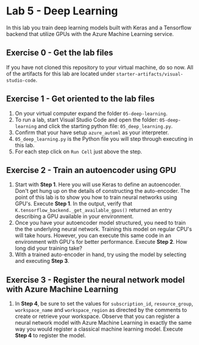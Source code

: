 # Lab 5 - Deep Learning

In this lab you train deep learning models built with Keras and a Tensorflow backend that utilize GPUs with the Azure Machine Learning service.

## Exercise 0 - Get the lab files
If you have not cloned this repository to your virtual machine, do so now. All of the artifacts for this lab are located under `starter-artifacts/visual-studio-code`.

## Exercise 1 - Get oriented to the lab files
1. On your virtual computer expand the folder `05-deep-learning`.<br/>
2. To run a lab, start Visual Studio Code and open the folder: `05-deep-learning` and click the starting python file: `05_deep_learning.py`.<br/>
3. Confirm that your have setup `azure_automl` as your interpreter.<br/>
4. `05_deep_learning.py` is the Python file you will step through executing in this lab.<br/>
5. For each step click on `Run Cell` just above the step. 

## Exercise 2 - Train an autoencoder using GPU
1. Start with **Step 1**. Here you will use Keras to define an autoencoder. Don't get hung up on the details of constructing the auto-encoder. The point of this lab is to show you how to train neural networks using GPU's. Execute **Step 1**. In the output, verify that `K.tensorflow_backend._get_available_gpus()` returned an entry describing a GPU available in your environment.<br/>
2. Once you have your autoencoder model structured, you need to train the the underlying neural network. Training this model on regular CPU's will take hours. However, you can execute this same code in an environment with GPU's for better performance. Execute **Step 2**. How long did your training take?<br/>
3. With a trained auto-encoder in hand, try using the model by selecting and executing **Step 3**.

## Exercise 3 - Register the neural network model with Azure Machine Learning
1. In **Step 4**, be sure to set the values for `subscription_id`, `resource_group`, `workspace_name` and `workspace_region` as directed by the comments to create or retrieve your workspace. Observe that you can register a neural network model with Azure Machine Learning in exactly the same way you would register a classical machine learning model. Execute **Step 4** to register the model.
